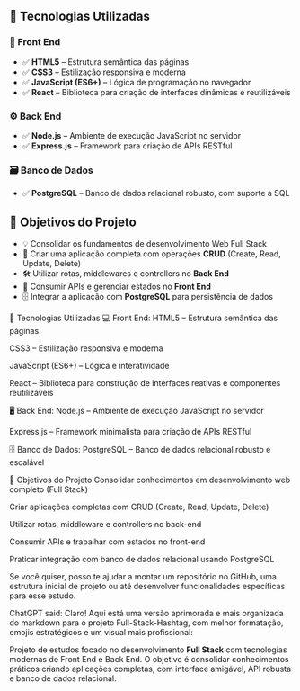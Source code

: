 

## 🧰 Tecnologias Utilizadas

### 🎨 Front End
- ✅ **HTML5** – Estrutura semântica das páginas
- ✅ **CSS3** – Estilização responsiva e moderna
- ✅ **JavaScript (ES6+)** – Lógica de programação no navegador
- ✅ **React** – Biblioteca para criação de interfaces dinâmicas e reutilizáveis

### ⚙️ Back End
- ✅ **Node.js** – Ambiente de execução JavaScript no servidor
- ✅ **Express.js** – Framework para criação de APIs RESTful

### 🗃️ Banco de Dados
- ✅ **PostgreSQL** – Banco de dados relacional robusto, com suporte a SQL


## 🎯 Objetivos do Projeto

- 💡 Consolidar os fundamentos de desenvolvimento Web Full Stack
- 🔄 Criar uma aplicação completa com operações **CRUD** (Create, Read, Update, Delete)
- 🛠️ Utilizar rotas, middlewares e controllers no **Back End**
- 📡 Consumir APIs e gerenciar estados no **Front End**
- 🗄️ Integrar a aplicação com **PostgreSQL** para persistência de dados


🧠 Tecnologias Utilizadas
💻 Front End:
HTML5 – Estrutura semântica das páginas

CSS3 – Estilização responsiva e moderna

JavaScript (ES6+) – Lógica e interatividade

React – Biblioteca para construção de interfaces reativas e componentes reutilizáveis

🖥️ Back End:
Node.js – Ambiente de execução JavaScript no servidor

Express.js – Framework minimalista para criação de APIs RESTful

🗄️ Banco de Dados:
PostgreSQL – Banco de dados relacional robusto e escalável

📌 Objetivos do Projeto
Consolidar conhecimentos em desenvolvimento web completo (Full Stack)

Criar aplicações completas com CRUD (Create, Read, Update, Delete)

Utilizar rotas, middleware e controllers no back-end

Consumir APIs e trabalhar com estados no front-end

Praticar integração com banco de dados relacional usando PostgreSQL

Se você quiser, posso te ajudar a montar um repositório no GitHub, uma estrutura inicial de projeto ou até desenvolver funcionalidades específicas para esse estudo. 

ChatGPT said:
Claro! Aqui está uma versão aprimorada e mais organizada do markdown para o projeto Full-Stack-Hashtag, com melhor formatação, emojis estratégicos e um visual mais profissional:

Projeto de estudos focado no desenvolvimento **Full Stack** com tecnologias modernas de Front End e Back End. O objetivo é consolidar conhecimentos práticos criando aplicações completas, com interface amigável, API robusta e banco de dados relacional.

